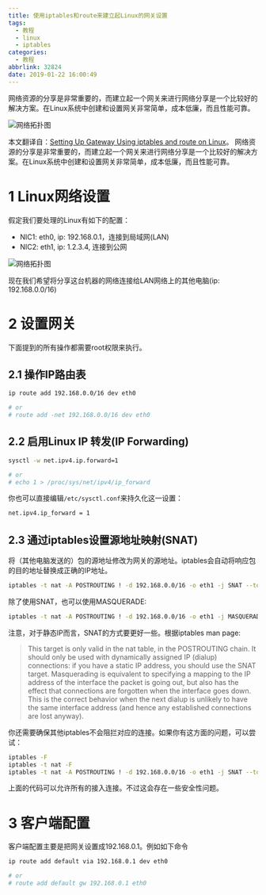 ```yaml
---
title: 使用iptables和route来建立起Linux的网关设置
tags:
  - 教程
  - linux
  - iptables
categories:
  - 教程
abbrlink: 32824
date: 2019-01-22 16:00:49
---
```

网络资源的分享是非常重要的，而建立起一个网关来进行网络分享是一个比较好的解决方案。在Linux系统中创建和设置网关非常简单，成本低廉，而且性能可靠。

![网络拓扑图](https://imgs.codewoody.com/uploads/big/6f341c57eb221eab557015034a7c4c0e.png)
<!--less-->
本文翻译自：[Setting Up Gateway Using iptables and route on Linux](https://www.systutorials.com/1372/setting-up-gateway-using-iptables-and-route-on-linux/)。
网络资源的分享是非常重要的，而建立起一个网关来进行网络分享是一个比较好的解决方案。在Linux系统中创建和设置网关非常简单，成本低廉，而且性能可靠。

# 1 Linux网络设置

假定我们要处理的Linux有如下的配置：

- NIC1: eth0, ip: 192.168.0.1，连接到局域网(LAN)
- NIC2: eth1, ip: 1.2.3.4, 连接到公网

![网络拓扑图](https://imgs.codewoody.com/uploads/big/6f341c57eb221eab557015034a7c4c0e.png)

现在我们希望将分享这台机器的网络连接给LAN网络上的其他电脑(ip: 192.168.0.0/16)

# 2 设置网关

下面提到的所有操作都需要root权限来执行。

## 2.1 操作IP路由表

```bash
ip route add 192.168.0.0/16 dev eth0

# or
# route add -net 192.168.0.0/16 dev eth0
```

## 2.2 启用Linux IP 转发(IP Forwarding)

```bash
sysctl -w net.ipv4.ip.forward=1

# or
# echo 1 > /proc/sys/net/ipv4/ip_forward
```

你也可以直接编辑`/etc/sysctl.conf`来持久化这一设置：

```bash
net.ipv4.ip_forward = 1
```

## 2.3 通过iptables设置源地址映射(SNAT)

将（其他电脑发送的）包的源地址修改为网关的源地址。iptables会自动将响应包的目的地址替换成正确的IP地址。

```bash
iptables -t nat -A POSTROUTING ! -d 192.168.0.0/16 -o eth1 -j SNAT --to-source 1.2.3.4
```

除了使用SNAT，也可以使用MASQUERADE:

```bash
iptables -t nat -A POSTROUTING ! -d 192.168.0.0/16 -o eth1 -j MASQUERADE
```

注意，对于静态IP而言，SNAT的方式要更好一些。根据iptables man page:

> This target is only valid in the nat table, in the POSTROUTING chain. It should only be used with dynamically assigned IP (dialup) connections: if you have a static IP address, you should use the SNAT target. Masquerading is equivalent to specifying a mapping to the IP address of the interface the packet is going out, but also has the effect that connections are forgotten when the interface goes down. This is the correct behavior when the next dialup is unlikely to have the same interface address (and hence any established connections are lost anyway).

你还需要确保其他iptables不会阻拦对应的连接。如果你有这方面的问题，可以尝试：

```bash
iptables -F
iptables -t nat -F
iptables -t nat -A POSTROUTING ! -d 192.168.0.0/16 -o eth1 -j SNAT --to-source 1.2.3.4
```

上面的代码可以允许所有的接入连接。不过这会存在一些安全性问题。

# 3 客户端配置

客户端配置主要是把网关设置成192.168.0.1。例如如下命令

```bash
ip route add default via 192.168.0.1 dev eth0

# or
# route add default gw 192.168.0.1 eth0
```